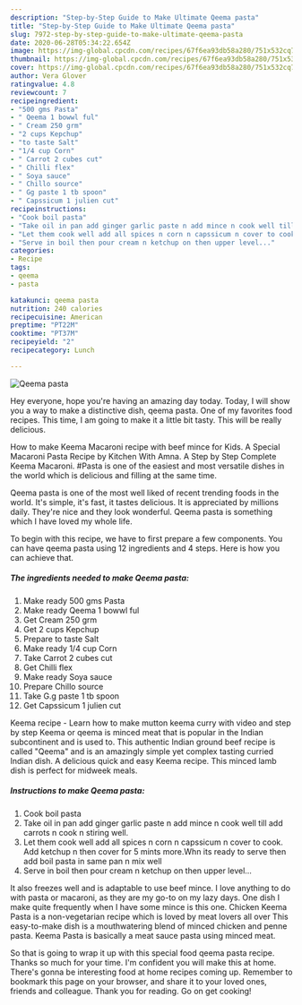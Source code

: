```yaml
---
description: "Step-by-Step Guide to Make Ultimate Qeema pasta"
title: "Step-by-Step Guide to Make Ultimate Qeema pasta"
slug: 7972-step-by-step-guide-to-make-ultimate-qeema-pasta
date: 2020-06-28T05:34:22.654Z
image: https://img-global.cpcdn.com/recipes/67f6ea93db58a280/751x532cq70/qeema-pasta-recipe-main-photo.jpg
thumbnail: https://img-global.cpcdn.com/recipes/67f6ea93db58a280/751x532cq70/qeema-pasta-recipe-main-photo.jpg
cover: https://img-global.cpcdn.com/recipes/67f6ea93db58a280/751x532cq70/qeema-pasta-recipe-main-photo.jpg
author: Vera Glover
ratingvalue: 4.8
reviewcount: 7
recipeingredient:
- "500 gms Pasta"
- " Qeema 1 bowwl ful"
- " Cream 250 grm"
- "2 cups Kepchup"
- "to taste Salt"
- "1/4 cup Corn"
- " Carrot 2 cubes cut"
- " Chilli flex"
- " Soya sauce"
- " Chillo source"
- " Gg paste 1 tb spoon"
- " Capssicum 1 julien cut"
recipeinstructions:
- "Cook boil pasta"
- "Take oil in pan add ginger garlic paste n add mince n cook well till add carrots n cook n stiring well."
- "Let them cook well add all spices n corn n capssicum n cover to cook. Add ketchup n then cover for 5 mints more.Whn its ready to serve then add boil pasta in same pan n mix well"
- "Serve in boil then pour cream n ketchup on then upper level..."
categories:
- Recipe
tags:
- qeema
- pasta

katakunci: qeema pasta 
nutrition: 240 calories
recipecuisine: American
preptime: "PT22M"
cooktime: "PT37M"
recipeyield: "2"
recipecategory: Lunch

---
```



![Qeema pasta](https://img-global.cpcdn.com/recipes/67f6ea93db58a280/751x532cq70/qeema-pasta-recipe-main-photo.jpg)

Hey everyone, hope you're having an amazing day today. Today, I will show you a way to make a distinctive dish, qeema pasta. One of my favorites food recipes. This time, I am going to make it a little bit tasty. This will be really delicious.

How to make Keema Macaroni recipe with beef mince for Kids. A Special Macaroni Pasta Recipe by Kitchen With Amna. A Step by Step Complete Keema Macaroni. #Pasta is one of the easiest and most versatile dishes in the world which is delicious and filling at the same time.

Qeema pasta is one of the most well liked of recent trending foods in the world. It's simple, it's fast, it tastes delicious. It is appreciated by millions daily. They're nice and they look wonderful. Qeema pasta is something which I have loved my whole life.


To begin with this recipe, we have to first prepare a few components. You can have qeema pasta using 12 ingredients and 4 steps. Here is how you can achieve that.

<!--inarticleads1-->

##### The ingredients needed to make Qeema pasta:

1. Make ready 500 gms Pasta
1. Make ready  Qeema 1 bowwl ful
1. Get  Cream 250 grm
1. Get 2 cups Kepchup
1. Prepare to taste Salt
1. Make ready 1/4 cup Corn
1. Take  Carrot 2 cubes cut
1. Get  Chilli flex
1. Make ready  Soya sauce
1. Prepare  Chillo source
1. Take  G.g paste 1 tb spoon
1. Get  Capssicum 1 julien cut


Keema recipe - Learn how to make mutton keema curry with video and step by step Keema or qeema is minced meat that is popular in the Indian subcontinent and is used to. This authentic Indian ground beef recipe is called &#34;Qeema&#34; and is an amazingly simple yet complex tasting curried Indian dish. A delicious quick and easy Keema recipe. This minced lamb dish is perfect for midweek meals. 

<!--inarticleads2-->

##### Instructions to make Qeema pasta:

1. Cook boil pasta
1. Take oil in pan add ginger garlic paste n add mince n cook well till add carrots n cook n stiring well.
1. Let them cook well add all spices n corn n capssicum n cover to cook. Add ketchup n then cover for 5 mints more.Whn its ready to serve then add boil pasta in same pan n mix well
1. Serve in boil then pour cream n ketchup on then upper level...


It also freezes well and is adaptable to use beef mince. I love anything to do with pasta or macaroni, as they are my go-to on my lazy days. One dish I make quite frequently when I have some mince is this one. Chicken Keema Pasta is a non-vegetarian recipe which is loved by meat lovers all over This easy-to-make dish is a mouthwatering blend of minced chicken and penne pasta. Keema Pasta is basically a meat sauce pasta using minced meat. 

So that is going to wrap it up with this special food qeema pasta recipe. Thanks so much for your time. I'm confident you will make this at home. There's gonna be interesting food at home recipes coming up. Remember to bookmark this page on your browser, and share it to your loved ones, friends and colleague. Thank you for reading. Go on get cooking!
